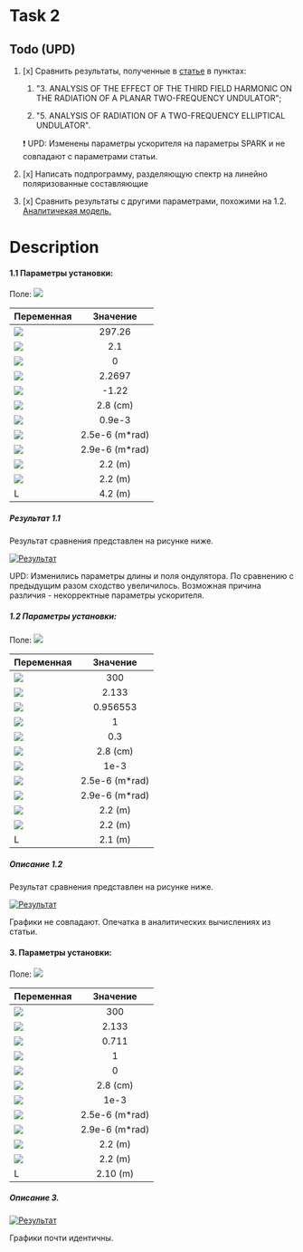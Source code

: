 # Task 2

## Todo (UPD)
1. [x] Сравнить результаты, полученные в  [статье](../../docs/articles/Kalitenko-Zhukovskii2020_Article_RadiationFromEllipticalUndulat.pdf) в пунктах:

    1. "3. ANALYSIS OF THE EFFECT OF THE THIRD FIELD HARMONIC ON THE RADIATION OF A PLANAR TWO-FREQUENCY UNDULATOR";

    2. "5. ANALYSIS OF RADIATION OF A TWO-FREQUENCY ELLIPTICAL UNDULATOR".

   :exclamation: UPD: Изменены параметры ускорителя на параметры SPARK и не совпадают с параметрами статьи.

2. [x] Написать подпрограмму, разделяющую спектр на линейно поляризованные составляющие

3. [x] Сравнить результаты с другими параметрами, похожими на 1.2. [Аналитичекая модель.](../../docs/analytical/elliptic%20undul,%20sparc,%20d=d2=0,%20d1=1.pdf)

# Description
#### 1.1 Параметры установки:

Поле:
<img src="https://render.githubusercontent.com/render/math?math=H=H_0(0, sin(k_{\lambda}z) %2B d_y sin(3k_{\lambda}z),0)">

| Переменная   |      Значение      |
|--------------|:------------------:|
|  <img src="https://render.githubusercontent.com/render/math?math=\gamma">		|	297.26			|
|  <img src="https://render.githubusercontent.com/render/math?math=K_{x 0}">      |   2.1               |
|  <img src="https://render.githubusercontent.com/render/math?math=K_{x Eff}">		|	0				|
| <img src="https://render.githubusercontent.com/render/math?math=K_{y Eff}"> 		|	2.2697 			|
| <img src="https://render.githubusercontent.com/render/math?math=d_y"> 		|	-1.22			|
|  <img src="https://render.githubusercontent.com/render/math?math=\lambda_u">	|	2.8 (cm)		|
| <img src="https://render.githubusercontent.com/render/math?math=\sigma">		|	0.9e-3 			|
| <img src="https://render.githubusercontent.com/render/math?math=\epsilon_x">	|	2.5e-6 (m*rad)	|
| <img src="https://render.githubusercontent.com/render/math?math=\epsilon_y">	|	2.9e-6 (m*rad)	|
| <img src="https://render.githubusercontent.com/render/math?math=\beta_x">		|	2.2 (m)			|
| <img src="https://render.githubusercontent.com/render/math?math=\beta_y">		|	2.2 (m)			|
| L																				|	4.2 (m)			|

##### Результат 1.1

Результат сравнения представлен на рисунке ниже.

[![Результат](solutions/2.1.1.png "Сравнение задачи 1.1")](solutions/2.1.1.png)

UPD: Изменились параметры длины и поля ондулятора.
По сравнению с предыдущим разом сходство увеличилось. Возможная причина различия - некорректные параметры ускорителя.

##### 1.2 Параметры установки:

Поле:
<img src="https://render.githubusercontent.com/render/math?math=H=H_0(sin(k_{\lambda}z), d_1sin(3k_{\lambda}z) %2B d_2 sin(k_{\lambda}z %2B \frac{\pi}{2}),0)">

| Переменная   |      Значение      |
|--------------|:------------------:|
|  <img src="https://render.githubusercontent.com/render/math?math=\gamma">     |   300                  |
|  <img src="https://render.githubusercontent.com/render/math?math=K_{x Eff}">      |    2.133               |
| <img src="https://render.githubusercontent.com/render/math?math=K_{y Eff}">       |   0.956553              |
| <img src="https://render.githubusercontent.com/render/math?math=d_1">         |   1                |
| <img src="https://render.githubusercontent.com/render/math?math=d_2">         |   0.3              |
|  <img src="https://render.githubusercontent.com/render/math?math=\lambda_u">  |   2.8 (cm)        |
| <img src="https://render.githubusercontent.com/render/math?math=\sigma">      |   1e-3          |
| <img src="https://render.githubusercontent.com/render/math?math=\epsilon_x">  |   2.5e-6 (m*rad)  |
| <img src="https://render.githubusercontent.com/render/math?math=\epsilon_y">  |   2.9e-6 (m*rad)  |
| <img src="https://render.githubusercontent.com/render/math?math=\beta_x">     |   2.2 (m)     |
| <img src="https://render.githubusercontent.com/render/math?math=\beta_y">     |   2.2 (m)     |
| L                                                                             |   2.1 (m)        |

##### Описание 1.2

Результат сравнения представлен на рисунке ниже.

[![Результат](solutions/2.1.2.png "Сравнение задачи 1.2")](solutions/2.1.2.png)

Графики не совпадают. Опечатка в аналитических вычислениях из статьи.

#### 3. Параметры установки:

Поле:
<img src="https://render.githubusercontent.com/render/math?math=H=H_0(sin(k_{\lambda}z), d_1sin(3k_{\lambda}z) %2B d_2 sin(k_{\lambda}z %2B \frac{\pi}{2}),0)">

| Переменная   |      Значение      |
|--------------|:------------------:|
|  <img src="https://render.githubusercontent.com/render/math?math=\gamma">     |   300                  |
|  <img src="https://render.githubusercontent.com/render/math?math=K_{x Eff}">      |   2.133               |
| <img src="https://render.githubusercontent.com/render/math?math=K_{y Eff}">       |   0.711              |
| <img src="https://render.githubusercontent.com/render/math?math=d_1">         |   1                |
| <img src="https://render.githubusercontent.com/render/math?math=d_2">         |   0              |
|  <img src="https://render.githubusercontent.com/render/math?math=\lambda_u">  |   2.8 (cm)        |
| <img src="https://render.githubusercontent.com/render/math?math=\sigma">      |   1e-3          |
| <img src="https://render.githubusercontent.com/render/math?math=\epsilon_x">  |   2.5e-6 (m*rad)  |
| <img src="https://render.githubusercontent.com/render/math?math=\epsilon_y">  |   2.9e-6 (m*rad)  |
| <img src="https://render.githubusercontent.com/render/math?math=\beta_x">     |   2.2 (m)     |
| <img src="https://render.githubusercontent.com/render/math?math=\beta_y">     |   2.2 (m)     |
| L                                                                             |   2.10 (m)        |

##### Описание 3.

[![Результат](solutions/2.3.png "Сравнение задачи 3")](solutions/2.3.png)

Графики почти идентичны.